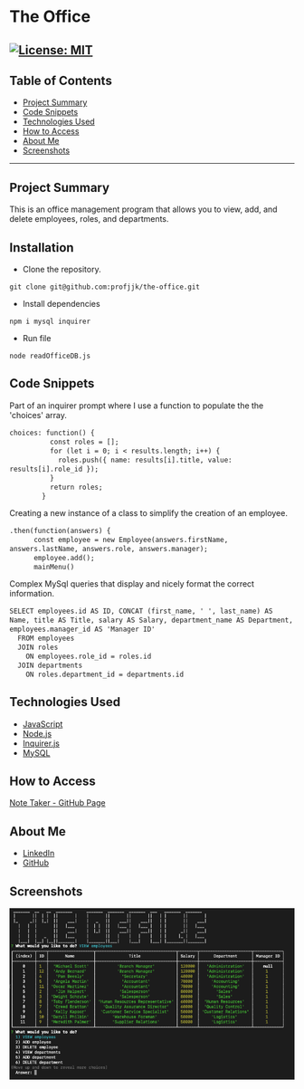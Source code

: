 # The Office
[![License: MIT](https://img.shields.io/badge/License-MIT-yellow.svg)](https://opensource.org/licenses/MIT)
---
## Table of Contents
* [Project Summary](#project-summary)
* [Code Snippets](#code-snippets)
* [Technologies Used](#technologies-used)
* [How to Access](#how-to-access)
* [About Me](#about-me)
* [Screenshots](#screenshots)
---

## Project Summary
This is an office management program that allows you to view, add, and delete employees, roles, and departments.

## Installation
* Clone the repository.
```
git clone git@github.com:profjjk/the-office.git
```
* Install dependencies
```
npm i mysql inquirer
```
* Run file
```
node readOfficeDB.js
```

## Code Snippets
Part of an inquirer prompt where I use a function to populate the the 'choices' array.
```
choices: function() {
          const roles = [];
          for (let i = 0; i < results.length; i++) {
            roles.push({ name: results[i].title, value: results[i].role_id });
          }
          return roles;
        }
```
Creating a new instance of a class to simplify the creation of an employee.
```
.then(function(answers) {
      const employee = new Employee(answers.firstName, answers.lastName, answers.role, answers.manager);
      employee.add();
      mainMenu()
```
Complex MySql queries that display and nicely format the correct information.
```
SELECT employees.id AS ID, CONCAT (first_name, ' ', last_name) AS Name, title AS Title, salary AS Salary, department_name AS Department, employees.manager_id AS 'Manager ID'
  FROM employees
  JOIN roles 
    ON employees.role_id = roles.id 
  JOIN departments
    ON roles.department_id = departments.id
```

## Technologies Used
* [JavaScript](https://developer.mozilla.org/en-US/docs/Web/JavaScript)
* [Node.js](https://nodejs.org/en/)
* [Inquirer.js](https://www.npmjs.com/package/inquirer)
* [MySQL](https://www.mysql.com/)

## How to Access
[Note Taker - GitHub Page](https://github.com/profjjk/note-taker)

## About Me
* [LinkedIn](https://www.linkedin.com/in/the-real-jordan-kelly/)
* [GitHub](https://github.com/profjjk)

## Screenshots
![Application](assets/the-office-application.png)